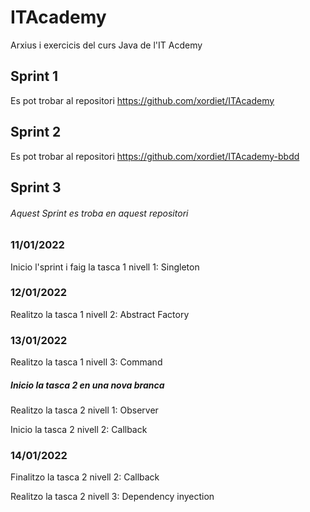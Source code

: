 # ITAcademy
Arxius i exercicis del curs Java de l'IT Acdemy

## Sprint 1
Es pot trobar al repositori https://github.com/xordiet/ITAcademy

## Sprint 2
Es pot trobar al repositori https://github.com/xordiet/ITAcademy-bbdd

## Sprint 3
###### Aquest Sprint es troba en aquest repositori

### 11/01/2022
Inicio l'sprint i faig la tasca 1 nivell 1: Singleton

### 12/01/2022
Realitzo la tasca 1 nivell 2: Abstract Factory

### 13/01/2022
Realitzo la tasca 1 nivell 3: Command

##### **Inicio la tasca 2 en una nova branca**

Realitzo la tasca 2 nivell 1: Observer

Inicio la tasca 2 nivell 2: Callback

### 14/01/2022
Finalitzo la tasca 2 nivell 2: Callback

Realitzo la tasca 2 nivell 3: Dependency inyection